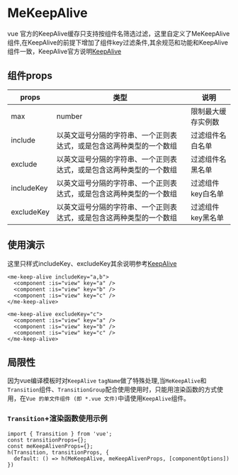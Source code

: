 # MeKeepAlive

vue 官方的KeepAlive缓存只支持按组件名筛选过滤，这里自定义了MeKeepAlive组件,在KeepAlive的前提下增加了组件key过滤条件,其余规范和功能和KeepAlive组件一致，KeepAlive官方说明[KeepAlive](https://cn.vuejs.org/guide/built-ins/keep-alive.html)

## 组件props

| props      | 类型 |说明|
| ----------- | ----------- | ----------- |
| max       | number | 限制最大缓存实例数 |
| include      | 以英文逗号分隔的字符串、一个正则表达式，或是包含这两种类型的一个数组 | 过滤组件名白名单 |
| exclude    | 以英文逗号分隔的字符串、一个正则表达式，或是包含这两种类型的一个数组     | 过滤组件名黑名单 |
| includeKey      | 以英文逗号分隔的字符串、一个正则表达式，或是包含这两种类型的一个数组 | 过滤组件key白名单 |
| excludeKey    | 以英文逗号分隔的字符串、一个正则表达式，或是包含这两种类型的一个数组     | 过滤组件key黑名单 |

## 使用演示

这里只样式includeKey、excludeKey其余说明参考[KeepAlive](https://cn.vuejs.org/guide/built-ins/keep-alive.html)
```vue
<me-keep-alive includeKey="a,b">
  <component :is="view" key="a" />
  <component :is="view" key="b" />
  <component :is="view" key="c" />
</me-keep-alive>
```
```vue
<me-keep-alive excludeKey="c">
  <component :is="view" key="a" />
  <component :is="view" key="b" />
  <component :is="view" key="c" />
</me-keep-alive>
```

## 局限性

因为vue编译模板时对`KeepAlive` `tagName`做了特殊处理,当`MeKeepAlive`和`Transition`组件、`TransitionGroup`配合使用使用时，只能用渲染函数的方式使用，在`Vue 的单文件组件 (即 *.vue 文件)`中请使用`KeepAlive`组件。

### `Transition`+渲染函数使用示例

```
import { Transition } from 'vue';
const transitionProps={};
const meKeepAlivenProps={};
h(Transition, transitionProps, { 
  default: () => h(MeKeepAlive, meKeepAlivenProps, [componentOptions])
})
```